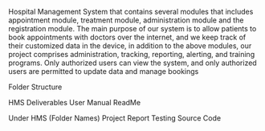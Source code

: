 Hospital Management System that contains several modules that includes appointment module, treatment module, administration module and the registration module. 
The main purpose of our system is to allow patients to book appointments with doctors over the internet, and we keep track of their customized data in the device, in addition to the above modules, our project comprises administration, tracking, reporting, alerting, and training programs. Only authorized users can view the system, and only authorized users are permitted to update data and manage bookings

Folder Structure

HMS
Deliverables
User Manual
ReadMe

Under HMS (Folder Names)
Project Report
Testing
Source Code
